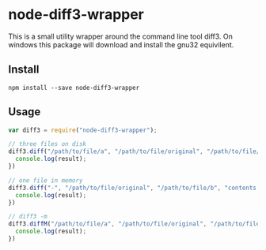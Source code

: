 # node-diff3-wrapper

This is a small utility wrapper around the command line tool diff3. On windows this package will download and install the gnu32 equivilent.

## Install
```
npm install --save node-diff3-wrapper
```

## Usage
```js
var diff3 = require("node-diff3-wrapper");

// three files on disk
diff3.diff("/path/to/file/a", "/path/to/file/original", "/path/to/file/b").then((result) => {
  console.log(result);
})

// one file in memory
diff3.diff("-", "/path/to/file/original", "/path/to/file/b", "contents of file a").then((result) => {
  console.log(result);
})

// diff3 -m
diff3.diffM("/path/to/file/a", "/path/to/file/original", "/path/to/file/b").then((result) => {
  console.log(result);
})  
```
